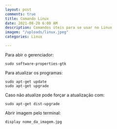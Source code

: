 ```yaml
---
layout: post
comments: true
title: Comando Linux
date: 2021-08-28 6:00 AM
description: Comandos úteis para se usar no Linux
imagem: "/uploads/linux.jpeg"
categories: Linux

---
```

Para abir o gerenciador:

    sudo software-properties-gtk

Para atualizar  os programas:

    sudo apt-get update
    sudo apt-get upgrade

Caso não atualize pode forçar a atualização com:

    sudo apt-get dist-upgrade

Abrir imagem pelo terminal:

    display nome_da_imagem.jpg
